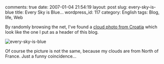comments: true
date: 2007-01-04 21:54:19
layout: post
slug: every-sky-is-blue
title: Every Sky is Blue...
wordpress_id: 117
category: English
tags: Blog, life, Web

By randomly browsing the net, I've found a [cloud photo from Croatia](http://tallecreative.com/designmudd/2005/06/13/croatia-pics/) which look like the one I put as a header of this blog.

![every-sky-is-blue](/static/uploads/2007/01/every-sky-is-blue.png)

Of course the picture is not the same, because my clouds are from North of France. Just a funny coincidence...
